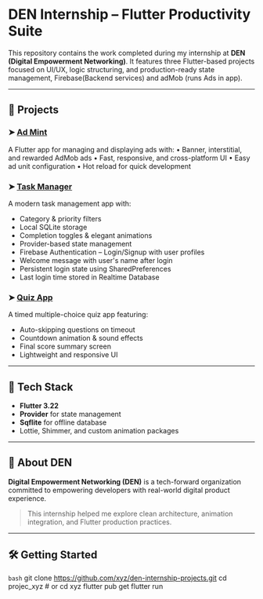 # DEN Internship – Flutter Productivity Suite

This repository contains the work completed during my internship at **DEN (Digital Empowerment Networking)**. It features three Flutter-based projects focused on UI/UX, logic structuring, and production-ready state management, Firebase(Backend services) and adMob (runs Ads in app).

---

## 📁 Projects


### ➤ [Ad Mint](/ad_mint/)

A Flutter app for managing and displaying ads with:
•	Banner, interstitial, and rewarded AdMob ads
•	Fast, responsive, and cross-platform UI
•	Easy ad unit configuration
•	Hot reload for quick development

### ➤ [Task Manager](/task_manager/)
A modern task management app with:
- Category & priority filters  
- Local SQLite storage  
- Completion toggles & elegant animations  
- Provider-based state management
-  Firebase Authentication – Login/Signup with user profiles
-  Welcome message with user's name after login
-  Persistent login state using SharedPreferences
-  Last login time stored in Realtime Database

   
### ➤ [Quiz App](/quiz_application/)
A timed multiple-choice quiz app featuring:
- Auto-skipping questions on timeout  
- Countdown animation & sound effects  
- Final score summary screen  
- Lightweight and responsive UI  

---

## 🚀 Tech Stack
- **Flutter 3.22**  
- **Provider** for state management  
- **Sqflite** for offline database  
- Lottie, Shimmer, and custom animation packages

---

## 📌 About DEN
**Digital Empowerment Networking (DEN)** is a tech-forward organization committed to empowering developers with real-world digital product experience.

> This internship helped me explore clean architecture, animation integration, and Flutter production practices.

---

## 🛠️ Getting Started

```bash```
git clone https://github.com/xyz/den-internship-projects.git
cd projec_xyz  # or cd xyz
flutter pub get
flutter run
